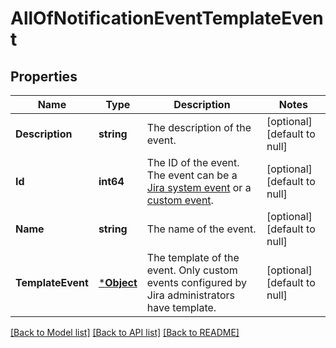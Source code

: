 # AllOfNotificationEventTemplateEvent

## Properties
Name | Type | Description | Notes
------------ | ------------- | ------------- | -------------
**Description** | **string** | The description of the event. | [optional] [default to null]
**Id** | **int64** | The ID of the event. The event can be a [Jira system event](https://confluence.atlassian.com/x/8YdKLg#Creatinganotificationscheme-eventsEvents) or a [custom event](https://confluence.atlassian.com/x/AIlKLg). | [optional] [default to null]
**Name** | **string** | The name of the event. | [optional] [default to null]
**TemplateEvent** | [***Object**](.md) | The template of the event. Only custom events configured by Jira administrators have template. | [optional] [default to null]

[[Back to Model list]](../README.md#documentation-for-models) [[Back to API list]](../README.md#documentation-for-api-endpoints) [[Back to README]](../README.md)


